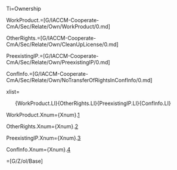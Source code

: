 Ti=Ownership

WorkProduct.=[G/IACCM-Cooperate-CmA/Sec/Relate/Own/WorkProduct/0.md]

OtherRights.=[G/IACCM-Cooperate-CmA/Sec/Relate/Own/CleanUpLicense/0.md]

PreexistingIP.=[G/IACCM-Cooperate-CmA/Sec/Relate/Own/PreexistingIP/0.md]

ConfInfo.=[G/IACCM-Cooperate-CmA/Sec/Relate/Own/NoTransferOfRightsInConfInfo/0.md]

xlist=<ol>{WorkProduct.LI}{OtherRights.LI}{PreexistingIP.LI}{ConfInfo.LI}</ol>

WorkProduct.Xnum={Xnum}.<a href="#Own.WorkProduct.Sec" class="xref">1</a>

OtherRights.Xnum={Xnum}.<a href="#Own.OtherRights.Sec" class="xref">2</a>

PreexistingIP.Xnum={Xnum}.<a href="#Own.PreexistingIP.Sec" class="xref">3</a>

ConfInfo.Xnum={Xnum}.<a href="#Own.ConfInfo.Sec" class="xref">4</a>

=[G/Z/ol/Base]
